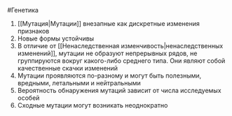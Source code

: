 #Генетика 
1. [[Мутация|Мутации]] внезапные как дискретные изменения признаков 
2. Новые формы устойчивы
3. В отличие от [[Ненаследственная изменчивость|ненаследственных изменений]], мутации не образуют непрерывных рядов, не группируются вокруг какого-либо среднего типа. Они являют собой качественные скачки изменений 
4. Мутации проявляются по-разному и могут быть полезными, вредными, летальными и нейтральными 
5. Вероятность обнаружения мутаций зависит от числа исследуемых особей 
6. Сходные мутации могут возникать неоднократно 